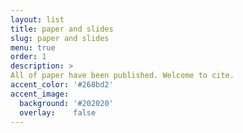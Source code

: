 ```yaml
---
layout: list
title: paper and slides
slug: paper and slides
menu: true
order: 1
description: >
All of paper have been published. Welcome to cite. 
accent_color: '#268bd2'
accent_image:
  background: '#202020'
  overlay:    false
---
```

